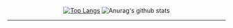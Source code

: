 <div align=center>


[![Top Langs](https://github-readme-stats.vercel.app/api/top-langs/?username=Jung2312&show_icons=true&layout=compact&theme=react&layout=compact)](https://github.com/metleeha)
![Anurag's github stats](https://github-readme-stats.vercel.app/api?username=Jung2312&show_icons=true&layout=compact&theme=react) 
<hr>
</div>


<!--
**Jung2312/Jung2312** is a ✨ _special_ ✨ repository because its `README.md` (this file) appears on your GitHub profile.

Here are some ideas to get you started:

- 🔭 I’m currently working on ...
- 🌱 I’m currently learning ...
- 👯 I’m looking to collaborate on ...
- 🤔 I’m looking for help with ...
- 💬 Ask me about ...
- 📫 How to reach me: ...
- 😄 Pronouns: ...
- ⚡ Fun fact: ...
-->
